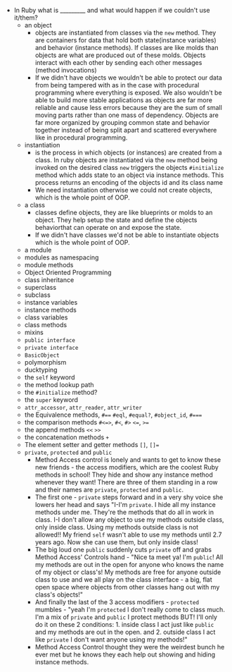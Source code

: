 - In Ruby what is _________ and what would happen if we couldn't use it/them?
  - an object
    - objects are instantiated from classes via the `new` method. They are containers for data that hold both state(instance variables) and behavior (instance methods). If classes are like molds than objects are what are produced out of these molds. Objects interact with each other by sending each other messages (method invocations)
    - If we didn't have objects we wouldn't be able to protect our data from being tampered with as in the case with procedural programming where everything is exposed. We also wouldn't be able to build more stable applications as objects are far more reliable and cause less errors because they are the sum of small moving parts rather than one mass of dependency. Objects are far more organized by grouping common state and behavior together instead of being split apart and scattered everywhere like in procedural programming.
  - instantiation
    - is the process in which objects (or instances) are created from a class. In ruby objects are instantiated via the `new` method being invoked on the desired class `new` triggers the objects `#initialize` method which adds state to an object via instance methods. This process returns an encoding of the objects id and its class name
    - We need instantiation otherwise we could not create objects, which is the whole point of OOP.
  - a class
    - classes define objects, they are like blueprints or molds to an object. They help setup the state and define the objects behaviorthat can operate on and expose the state.
    - If we didn't have classes we'd not be able to instantiate objects which is the whole point of OOP.
  - a module
  - modules as namespacing
  - module methods
  - Object Oriented Programming
  - class inheritance
  - superclass
  - subclass
  - instance variables
  - instance methods
  - class variables
  - class methods
  - mixins
  - `public interface`
  - `private interface`
  - `BasicObject`
  - polymorphism
  - ducktyping
  - the `self` keyword
  - the method lookup path
  - the `#initialize` method?
  - the `super` keyword
  - `attr_accessor`, `attr_reader`, `attr_writer`
  - the Equivalence methods, `#==` `#eql`, `#equal?`, `#object_id`, `#===`
  - the  comparison methods `#<=>`, `#<`, `#>` `<=`, `>=`
  - the append methods `<<` `>>`
  - the concatenation methods `+`
  - The element setter and getter methods `[]`, `[]=`
  - `private`, `protected` and `public`
    - Method Access control is lonely and wants to get to know these new friends - the access modifiers, which are the coolest Ruby methods in school! They hide and show any instance method whenever they want! There are three of them standing in a row and their names are `private`, `protected` and `public`. 
    - The first one - `private` steps forward and in a very shy voice she lowers her head and says "I-I'm `private`. I hide all my instance methods under me. They're the methods that do all in work in class. I-I don't allow any object to use my methods outside class, only inside class. Using my methods outside class is not allowed!!  My friend `self` wasn't able to use my methods until 2.7 years ago. Now she can use them, but only inside class! 
    - The big loud one `public` suddenly cuts `private` off and grabs Method Access' Controls hand - "Nice ta meet ya! I'm `public`! All my methods are out in the open for anyone who knows the name of my object or class's! My methods are free for anyone outside class to use and we all play on the class interface - a big, flat open space where objects from other classes hang out with my class's objects!"
    - And finally the last of the 3 access modifiers - `protected` mumbles - "yeah I'm `protected` I don't really come to class much. I'm a mix of `private` and `public` I protect methods BUT! I'll only do it on these 2 conditions: 1. inside class I act just like `public` and my methods are out in the open. and 2. outside class I act like `private` I don't want anyone using my methods!"
    - Method Access Control thought they were the weirdest bunch he ever met but he knows they each help out showing and hiding instance methods. 